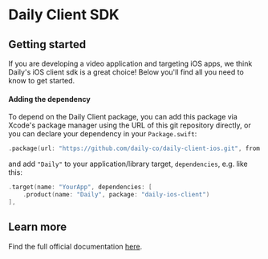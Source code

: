 # Daily Client SDK

## Getting started

If you are developing a video application and targeting iOS apps, we think Daily's iOS client sdk is a great choice! Below you'll find all you need to know to get started.

#### Adding the dependency

To depend on the Daily Client package, you can add this package via Xcode's package manager using the URL of this git repository directly, or you can declare your dependency in your `Package.swift`:

```swift
.package(url: "https://github.com/daily-co/daily-client-ios.git", from: "0.11.0"),
```

and add `"Daily"` to your application/library target, `dependencies`, e.g. like this:

```swift
.target(name: "YourApp", dependencies: [
    .product(name: "Daily", package: "daily-ios-client")
],
```

## Learn more

Find the full official documentation [here](https://docs.daily.co/guides/products/mobile/ios).
